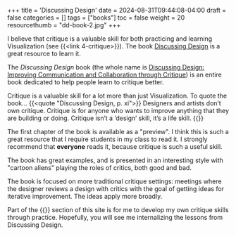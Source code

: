 +++
title = 'Discussing Design'
date = 2024-08-31T09:44:08-04:00
draft = false
categories = []
tags = ["books"]
toc = false
weight = 20
resourcethumb = "dd-book-2.jpg"
+++

I believe that critique is a valuable skill for both practicing and learning Visualization (see {{<link 4-critique>}}). The book [Discussing Design](http://www.discussingdesign.com/) is a great resource to learn it.

<!--more-->

The *Discussing Design* book (the whole name is [Discussing Design: Improving Communication and Collaboration through Critique](http://www.discussingdesign.com/)) is an entire book dedicated to help people learn to critique better. 

Critique is a valuable skill for a lot more than just Visualization. To quote the book...
{{<quote "Discussing Design, p. xi">}}
Designers and artists don’t own critique. Critique is for anyone who wants to improve anything that they are building or doing. Critique isn’t a ‘design’ skill, it’s a life skill.
{{</quote>}}

The first chapter of the book is available as a "preview".
I think this is such a great resource that I require students in my class to read it. I strongly recommend that **everyone** reads it, because critique is such a useful skill.

The book has great examples, and is presented in an interesting style with "cartoon aliens" playing the roles of critics, both good and bad. 

The book is focused on more traditional critique settings: meetings where the designer reviews a design with critics with the goal of getting ideas for iterative improvement. The ideas apply more broadly.

Part of the {{<link critiques>}} section of this site is for me to develop my own critique skills through practice. Hopefully, you will see me internalizing the lessons from Discussing Design.

